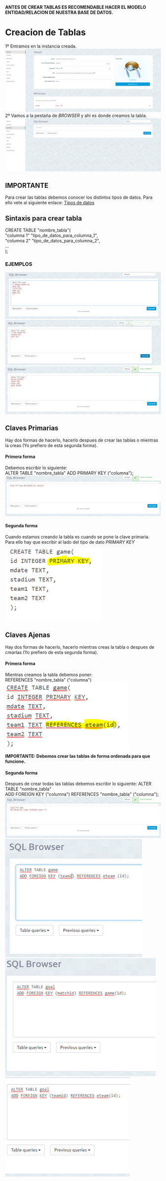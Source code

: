 <b>ANTES DE CREAR TABLAS ES RECOMENDABLE HACER EL MODELO ENTIDAD/RELACION DE NUESTRA BASE DE DATOS.</b>
<h1>Creacion de Tablas</h1>
1º Entramos en la instancia creada.<br/>
<img src="../imagenes/tablas1.PNG"/>
2º Vamos a la pestaña de <i>BROWSER</i> y ahí es donde creamos la tabla.<br/>
<img src="../imagenes/tablas2.PNG"/>
<h2>IMPORTANTE</h2>

Para crear las tablas debemos conocer los distintos tipos de datos. Para ello vete al siguiente enlace: [Tipos de datos](3.1_TiposDatos/)<br/>
<h2>Sintaxis para crear tabla</h2>
CREATE TABLE "nombre_tabla"(<br/>
"columna 1" "tipo_de_datos_para_columna_1",<br/>
"columna 2" "tipo_de_datos_para_columna_2",<br/>
... <br/>
);<br/>
<h3><b>EJEMPLOS</b></h3>
<img src="../imagenes/tablas3.PNG"/>
<img src="../imagenes/tablas4.PNG"/>
<img src="../imagenes/tablas5.PNG"/>

<h2>Claves Primarias</h2>
Hay dos formas de hacerlo, hacerlo despues de crear las tablas o mientras la creas (Yo prefiero de esta segunda forma).<br/>
<h4><b>Primera forma</b></h4>
Debemos escribir lo siguiente:<br/>
ALTER TABLE "nombre_tabla" ADD PRIMARY KEY ("columna");
<img src="../imagenes/ClavePrimaria1.PNG"/>
<h4><b>Segunda forma</b></h4>
Cuando estamos creando la tabla es cuando se pone la clave primaria.<br/>
Para ello hay que escribir al lado del tipo de dato <i>PRIMARY KEY</i><br/>
<img src="../imagenes/ClavePrimaria.PNG"/>

<h2>Claves Ajenas</h2>
Hay dos formas de hacerlo, hacerlo mientras creas la tabla o despues de crearlas (Yo prefiero de esta segunda forma).<br/>
<h4><b>Primera forma</b></h4>
Mientras creamos la tabla debemos poner:<br/>
REFERENCES "nombre_tabla" ("columna")<br/>
<img src="../imagenes/ClaveAjena1.PNG"/>
<b>IMPORTANTE: Debemos crear las tablas de forma ordenada para que funcione.</b>
<h4><b>Segunda forma</b></h4>
Despues de crear todas las tablas debemos escribir lo siguiente:
ALTER TABLE "nombre_tabla"<br/>
ADD FOREIGN KEY ("columna") REFERENCES "nombre_tabla" ("columna");<br/>
<img src="../imagenes/ClaveAjena2.PNG"/>
<img src="../imagenes/ClaveAjena3.PNG"/>
<img src="../imagenes/ClaveAjena4.PNG"/>
<img src="../imagenes/ClaveAjena5.PNG"/>


